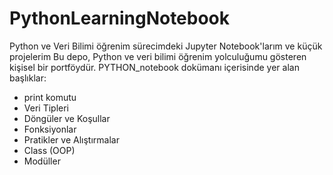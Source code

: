 # PythonLearningNotebook
Python ve Veri Bilimi öğrenim sürecimdeki Jupyter Notebook'larım ve küçük projelerim
Bu depo, Python ve veri bilimi öğrenim yolculuğumu gösteren kişisel bir portföydür. 
PYTHON_notebook dokümanı içerisinde yer alan başlıklar:
- print komutu
- Veri Tipleri
- Döngüler ve Koşullar
- Fonksiyonlar
- Pratikler ve Alıştırmalar
- Class (OOP)
- Modüller
